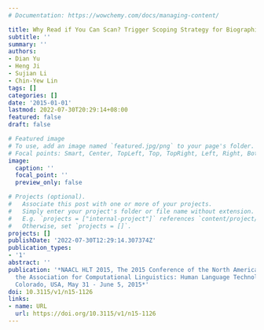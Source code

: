 ```yaml
---
# Documentation: https://wowchemy.com/docs/managing-content/

title: Why Read if You Can Scan? Trigger Scoping Strategy for Biographical Fact Extraction
subtitle: ''
summary: ''
authors:
- Dian Yu
- Heng Ji
- Sujian Li
- Chin-Yew Lin
tags: []
categories: []
date: '2015-01-01'
lastmod: 2022-07-30T20:29:14+08:00
featured: false
draft: false

# Featured image
# To use, add an image named `featured.jpg/png` to your page's folder.
# Focal points: Smart, Center, TopLeft, Top, TopRight, Left, Right, BottomLeft, Bottom, BottomRight.
image:
  caption: ''
  focal_point: ''
  preview_only: false

# Projects (optional).
#   Associate this post with one or more of your projects.
#   Simply enter your project's folder or file name without extension.
#   E.g. `projects = ["internal-project"]` references `content/project/deep-learning/index.md`.
#   Otherwise, set `projects = []`.
projects: []
publishDate: '2022-07-30T12:29:14.307374Z'
publication_types:
- '1'
abstract: ''
publication: '*NAACL HLT 2015, The 2015 Conference of the North American Chapter of
  the Association for Computational Linguistics: Human Language Technologies, Denver,
  Colorado, USA, May 31 - June 5, 2015*'
doi: 10.3115/v1/n15-1126
links:
- name: URL
  url: https://doi.org/10.3115/v1/n15-1126
---
```

